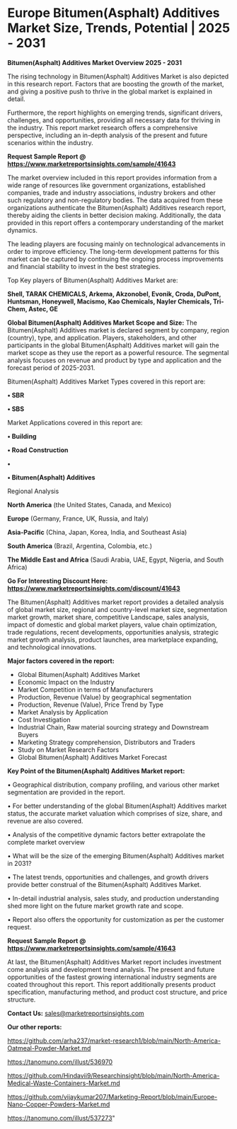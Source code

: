 # Europe Bitumen(Asphalt) Additives Market Size, Trends, Potential | 2025 - 2031

<Strong> Bitumen(Asphalt) Additives Market Overview 2025 - 2031</strong>

The rising technology in Bitumen(Asphalt) Additives Market is also depicted in this research report. Factors that are boosting the growth of the market, and giving a positive push to thrive in the global market is explained in detail.

Furthermore, the report highlights on emerging trends, significant drivers, challenges, and opportunities, providing all necessary data for thriving in the industry. This report market research offers a comprehensive perspective, including an in-depth analysis of the present and future scenarios within the industry.

<strong>Request Sample Report @ <a href=https://www.marketreportsinsights.com/sample/41643>https://www.marketreportsinsights.com/sample/41643</a></strong>

The market overview included in this report provides information from a wide range of resources like government organizations, established companies, trade and industry associations, industry brokers and other such regulatory and non-regulatory bodies. The data acquired from these organizations authenticate the Bitumen(Asphalt) Additives research report, thereby aiding the clients in better decision making. Additionally, the data provided in this report offers a contemporary understanding of the market dynamics.

The leading players are focusing mainly on technological advancements in order to improve efficiency. The long-term development patterns for this market can be captured by continuing the ongoing process improvements and financial stability to invest in the best strategies.

Top Key players of Bitumen(Asphalt) Additives Market are:

<strong>Shell, TARAK CHEMICALS, Arkema, Akzonobel, Evonik, Croda, DuPont, Huntsman, Honeywell, Macismo, Kao Chemicals, Nayler Chemicals, Tri-Chem, Astec, GE</strong>

<strong><b>Global Bitumen(Asphalt) Additives Market Scope and Size:</b></strong>
The Bitumen(Asphalt) Additives market is declared segment by company, region (country), type, and application. Players, stakeholders, and other participants in the global Bitumen(Asphalt) Additives market will gain the market scope as they use the report as a powerful resource. The segmental analysis focuses on revenue and product by type and application and the forecast period of 2025-2031.

Bitumen(Asphalt) Additives Market Types covered in this report are:

<strong>•  SBR

•  SBS</strong>

Market Applications covered in this report are:

<strong>•  Building

•  Road Construction

•  

•  Bitumen(Asphalt) Additives</strong> 

Regional Analysis

<strong>North America</strong> (the United States, Canada, and Mexico)

<strong>Europe</strong> (Germany, France, UK, Russia, and Italy)

<strong>Asia-Pacific</strong> (China, Japan, Korea, India, and Southeast Asia)

<strong>South America</strong> (Brazil, Argentina, Colombia, etc.)

<strong>The Middle East and Africa</strong> (Saudi Arabia, UAE, Egypt, Nigeria, and South Africa)

<strong>Go For Interesting Discount Here: <a href=https://www.marketreportsinsights.com/discount/41643>https://www.marketreportsinsights.com/discount/41643</a></strong>

The Bitumen(Asphalt) Additives market report provides a detailed analysis of global market size, regional and country-level market size, segmentation market growth, market share, competitive Landscape, sales analysis, impact of domestic and global market players, value chain optimization, trade regulations, recent developments, opportunities analysis, strategic market growth analysis, product launches, area marketplace expanding, and technological innovations.

<strong><b>Major factors covered in the report:</b></strong>
<ul>
  <li>Global Bitumen(Asphalt) Additives Market </li>
  <li>Economic Impact on the Industry</li>
  <li>Market Competition in terms of Manufacturers</li>
  <li>Production, Revenue (Value) by geographical segmentation</li>
  <li>Production, Revenue (Value), Price Trend by Type</li>
  <li>Market Analysis by Application</li>
  <li>Cost Investigation</li>
  <li>Industrial Chain, Raw material sourcing strategy and Downstream Buyers</li>
  <li>Marketing Strategy comprehension, Distributors and Traders</li>
  <li>Study on Market Research Factors</li>
  <li>Global Bitumen(Asphalt) Additives Market Forecast</li>
</ul>

<strong><b>Key Point of the Bitumen(Asphalt) Additives Market report:</b></strong>

• Geographical distribution, company profiling, and various other market segmentation are provided in the report.

• For better understanding of the global Bitumen(Asphalt) Additives market status, the accurate market valuation which comprises of size, share, and revenue are also covered.

• Analysis of the competitive dynamic factors better extrapolate the complete market overview

• What will be the size of the emerging Bitumen(Asphalt) Additives market in 2031?

• The latest trends, opportunities and challenges, and growth drivers provide better construal of the Bitumen(Asphalt) Additives Market.

• In-detail industrial analysis, sales study, and production understanding shed more light on the future market growth rate and scope.

• Report also offers the opportunity for customization as per the customer request.

<strong>Request Sample Report @ <a href=https://www.marketreportsinsights.com/sample/41643>https://www.marketreportsinsights.com/sample/41643</a></strong>

At last, the Bitumen(Asphalt) Additives Market report includes investment come analysis and development trend analysis. The present and future opportunities of the fastest growing international industry segments are coated throughout this report. This report additionally presents product specification, manufacturing method, and product cost structure, and price structure.

<strong>Contact Us:</strong>
sales@marketreportsinsights.com

<strong>Our other reports:</strong>

<a href=https://github.com/arha237/market-research1/blob/main/North-America-Oatmeal-Powder-Market.md>https://github.com/arha237/market-research1/blob/main/North-America-Oatmeal-Powder-Market.md</a>

<a href=https://tanomuno.com/illust/536970>https://tanomuno.com/illust/536970</a>

<a href=https://github.com/Hindavii9/Researchinsight/blob/main/North-America-Medical-Waste-Containers-Market.md>https://github.com/Hindavii9/Researchinsight/blob/main/North-America-Medical-Waste-Containers-Market.md</a>

<a href=https://github.com/vijaykumar207/Marketing-Report/blob/main/Europe-Nano-Copper-Powders-Market.md>https://github.com/vijaykumar207/Marketing-Report/blob/main/Europe-Nano-Copper-Powders-Market.md</a>

<a href=https://tanomuno.com/illust/537273>https://tanomuno.com/illust/537273</a>"
